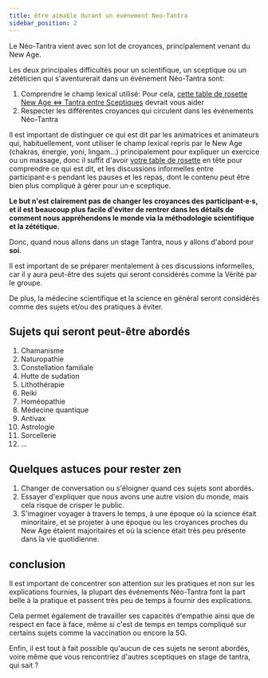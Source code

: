 ```yaml
---
title: être aimable durant un événement Neo-Tantra 
sidebar_position: 2
---
```


Le Néo-Tantra vient avec son lot de croyances, principalement venant du New Age.

Les deux principales difficultés pour un scientifique, un sceptique ou un zététicien qui s'aventurerait dans un événement Néo-Tantra sont:

1. Comprendre le champ lexical utilisé: Pour cela, [cette table de rosette New Age <=> Tantra entre Sceptiques](what/translator.md) devrait vous aider
2. Respecter les différentes croyances qui circulent dans les événements Néo-Tantra

Il est important de distinguer ce qui est dit par les animatrices et animateurs qui, habituellement, vont utiliser le champ lexical repris par le New Age (chakras, énergie, yoni, lingam...) principalement pour expliquer un exercice ou un massage, donc il suffit d'avoir [votre table de rosette](what/translator.md) en tête pour comprendre ce qui est dit, et les discussions informelles entre participant·e·s pendant les pauses et les repas, dont le contenu peut être bien plus compliqué à gérer pour un·e sceptique.

**Le but n'est clairement pas de changer les croyances des participant·e·s, et il est beaucoup plus facile d'éviter de rentrer dans les détails de comment nous appréhendons le monde via la méthodologie scientifique et la zététique.**

Donc, quand nous allons dans un stage Tantra, nous y allons d'abord pour **soi**.

Il est important de se préparer mentalement à ces discussions informelles, car il y aura peut-être des sujets qui seront considérés comme la Vérité par le groupe.

De plus, la médecine scientifique et la science en général seront considérés comme des sujets et/ou des pratiques à éviter.

## Sujets qui seront peut-être abordés

1. Chamanisme
2. Naturopathie
3. Constellation familiale
4. Hutte de sudation
5. Lithothérapie
6. Reiki
7. Homéopathie
8. Médecine quantique
9. Antivax
10. Astrologie
11. Sorcellerie
12. ...

## Quelques astuces pour rester zen

1. Changer de conversation ou s'éloigner quand ces sujets sont abordés.
2. Essayer d'expliquer que nous avons une autre vision du monde, mais cela risque de crisper le public.
3. S'imaginer voyager à travers le temps, à une époque où la science était minoritaire, et se projeter à une époque ou les croyances proches du New Age étaient majoritaires et où la science était très peu présente dans la vie quotidienne.

## conclusion

Il est important de concentrer son attention sur les pratiques et non sur les explications fournies, la plupart des événements Néo-Tantra font la part belle à la pratique et passent très peu de temps à fournir des explications.

Cela permet également de travailler ses capacités d'empathie ainsi que de respect en face à face, même si c'est de temps en temps compliqué sur certains sujets comme la vaccination ou encore la 5G.

Enfin, il est tout à fait possible qu'aucun de ces sujets ne seront abordés, voire même que vous rencontriez d'autres sceptiques en stage de tantra, qui sait ?
